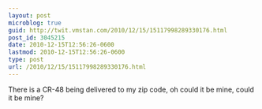 ```yaml
---
layout: post
microblog: true
guid: http://twit.vmstan.com/2010/12/15/15117998289330176.html
post_id: 3045215
date: 2010-12-15T12:56:26-0600
lastmod: 2010-12-15T12:56:26-0600
type: post
url: /2010/12/15/15117998289330176.html
---
```

There is a CR-48 being delivered to my zip code, oh could it be mine, could it be mine?
